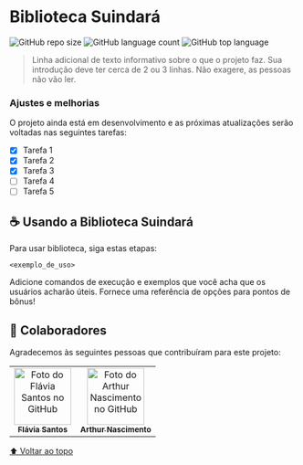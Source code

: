 # Biblioteca Suindará

<!---Esses são exemplos. Veja https://shields.io para outras pessoas ou para personalizar este conjunto de escudos. Você pode querer incluir dependências, status do projeto e informações de licença aqui--->

![GitHub repo size](https://img.shields.io/github/repo-size/flaviarafaelle/biblioteca-suindara?color=pink&style=for-the-badge)
![GitHub language count](https://img.shields.io/github/languages/count/flaviarafaelle/biblioteca-suindara?color=pink&style=for-the-badge)
![GitHub top language](https://img.shields.io/github/languages/top/flaviarafaelle/biblioteca-suindara?color=pink&style=for-the-badge)

<!---<img src="exemplo-image.png" alt="exemplo imagem">--->

> Linha adicional de texto informativo sobre o que o projeto faz. Sua introdução deve ter cerca de 2 ou 3 linhas. Não exagere, as pessoas não vão ler.

### Ajustes e melhorias

O projeto ainda está em desenvolvimento e as próximas atualizações serão voltadas nas seguintes tarefas:

- [x] Tarefa 1
- [x] Tarefa 2
- [x] Tarefa 3
- [ ] Tarefa 4
- [ ] Tarefa 5

## ☕ Usando a Biblioteca Suindará

Para usar biblioteca, siga estas etapas:

```
<exemplo_de_uso>
```

Adicione comandos de execução e exemplos que você acha que os usuários acharão úteis. Fornece uma referência de opções para pontos de bônus!

## 🤝 Colaboradores

Agradecemos às seguintes pessoas que contribuíram para este projeto:

<table>
  <tr>
    <td align="center">
      <a href="#">
        <img src="..." width="100px;" alt="Foto do Flávia Santos no GitHub"/><br>
        <sub>
          <b>Flávia Santos</b>
        </sub>
      </a>
    </td>
    <td align="center">
      <a href="#">
        <img src="..." width="100px;" alt="Foto do Arthur Nascimento no GitHub"/><br>
        <sub>
          <b>Arthur Nascimento</b>
        </sub>
      </a>
    </td>
  </tr>
</table>

[⬆ Voltar ao topo](#biblioteca-suindará)<br>
